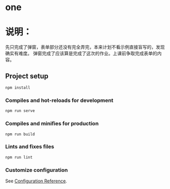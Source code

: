 # one

# 说明：
先只完成了弹窗，表单部分还没有完全弄完，本来计划不看示例直接盲写的，发现确实有难度。
弹窗完成了应该算是完成了这次的作业。上课前争取完成表单的内容。

## Project setup
```
npm install
```

### Compiles and hot-reloads for development
```
npm run serve
```

### Compiles and minifies for production
```
npm run build
```

### Lints and fixes files
```
npm run lint
```

### Customize configuration
See [Configuration Reference](https://cli.vuejs.org/config/).
